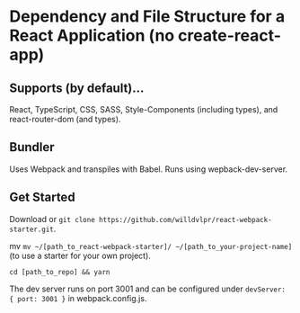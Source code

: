 # Dependency and File Structure for a React Application (no create-react-app)

## Supports (by default)...

React, TypeScript, CSS, SASS, Style-Components (including types), and react-router-dom (and types).

## Bundler

Uses Webpack and transpiles with Babel. Runs using wepback-dev-server.

## Get Started

Download or `git clone https://github.com/willdvlpr/react-webpack-starter.git`.

mv `mv ~/[path_to_react-webpack-starter]/ ~/[path_to_your-project-name]` (to use a starter for your own project).

`cd [path_to_repo] && yarn`

The dev server runs on port 3001 and can be configured under `devServer: { port: 3001 }` in webpack.config.js.
